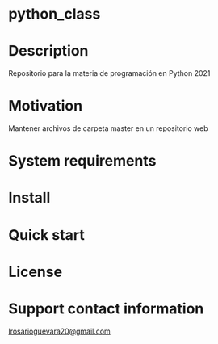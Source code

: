 # python_class

# Description
Repositorio para la materia de programación en Python 2021

# Motivation
Mantener archivos de carpeta master en un repositorio web

# System requirements

# Install

# Quick start

# License

# Support contact information
lrosarioguevara20@gmail.com
